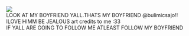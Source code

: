 <img src="https://cdn.discordapp.com/attachments/712616007373553671/1197537980743688192/imageedit_4_4990467340.png?ex=65bba127&is=65a92c27&hm=b6ac13a4ecfee242266a95f41727404bc0a02479b6fe314e414fc6264925eb4c&"> 
<br> LOOK AT MY BOYFRIEND YALL.THATS MY BOYFRIEND @bulimicsajo!! ILOVE HIMM  BE JEALOUS art credits to me :33
<br> IF YALL ARE GOING TO FOLLOW ME ATLEAST FOLLOW MY BOYFRIEND
